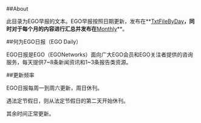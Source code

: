 ##About


此目录为EGO早报的文本。EGO早报按照日期更新，发布在**[TxtFileByDay](https://github.com/EGONetworks/EGO-Daily/tree/master/News/TxtFileByDay)**，同时对于每个月的内容进行汇总并发布在**[Monthly](https://github.com/EGONetworks/EGO-Daily/tree/master/News/Monthly)**。

##何为EGO日报（EGO Daily）

EGO日报是EGO（EGONetworks）面向广大EGO会员和EGO关注者提供的咨询服务，每天提供7~8条新闻资讯和1~3条报告类资源。

##更新频率

EGO日报每周一到周六更新，周日休刊。

遇法定节假日，则从法定节假日的第二天开始休刊。

其余时间正常更新。
